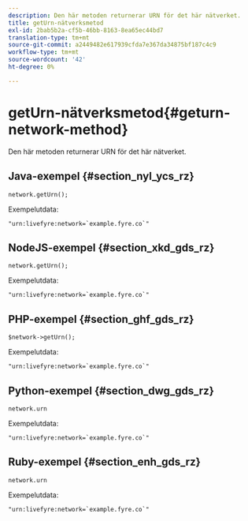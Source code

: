 ```yaml
---
description: Den här metoden returnerar URN för det här nätverket.
title: getUrn-nätverksmetod
exl-id: 2bab5b2a-cf5b-46bb-8163-8ea65ec44bd7
translation-type: tm+mt
source-git-commit: a2449482e617939cfda7e367da34875bf187c4c9
workflow-type: tm+mt
source-wordcount: '42'
ht-degree: 0%

---
```


# getUrn-nätverksmetod{#geturn-network-method}

Den här metoden returnerar URN för det här nätverket.

## Java-exempel {#section_nyl_ycs_rz}

```
network.getUrn(); 
```

Exempelutdata:

```
"urn:livefyre:network=`example.fyre.co`" 
```

## NodeJS-exempel {#section_xkd_gds_rz}

```
network.getUrn(); 
```

Exempelutdata:

```
"urn:livefyre:network=`example.fyre.co`" 
```

## PHP-exempel {#section_ghf_gds_rz}

```
$network->getUrn(); 
```

Exempelutdata:

```
"urn:livefyre:network=`example.fyre.co`" 
```

## Python-exempel {#section_dwg_gds_rz}

```
network.urn 
```

Exempelutdata:

```
"urn:livefyre:network=`example.fyre.co`" 
```

## Ruby-exempel {#section_enh_gds_rz}

```
network.urn 
```

Exempelutdata:

```
"urn:livefyre:network=`example.fyre.co`" 
```
